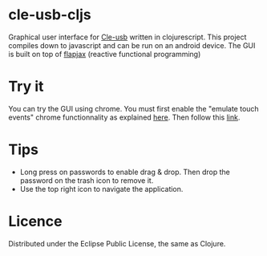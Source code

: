 cle-usb-cljs
============

Graphical user interface for [Cle-usb](https://github.com/Ewen0/cle-usb) written in clojurescript.
This project compiles down to javascript and can be run on an android device.
The GUI is built on top of [flapjax](http://www.flapjax-lang.org/) (reactive functional programming)

Try it
======

You can try the GUI using chrome. You must first enable the "emulate touch events" chrome functionnality as explained [here](https://developers.google.com/chrome-developer-tools/docs/mobile-emulation). Then follow this [link](http://cle-usb-cljs.herokuapp.com/).


Tips
====

* Long press on passwords to enable drag & drop. Then drop the password on the trash icon to remove it.
* Use the top right icon to navigate the application.

Licence
=======

Distributed under the Eclipse Public License, the same as Clojure.
